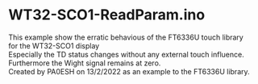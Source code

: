 # WT32-SCO1-ReadParam.ino  

This example show the erratic behavious of the FT6336U touch library  
for the WT32-SCO1 display  
Especially the TD status changes without any external touch influence.  
Furthermore the Wight signal remains at zero.  
Created by PA0ESH on 13/2/2022 as an example to the FT6336U library.  
 
